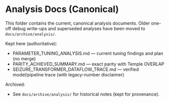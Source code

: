 # Analysis Docs (Canonical)

This folder contains the current, canonical analysis documents. Older one-off debug write-ups and superseded analyses have been moved to `docs/archive/analysis/`.

Kept here (authoritative):
- PARAMETER_TUNING_ANALYSIS.md — current tuning findings and plan (no merge)
- PARITY_ACHIEVED_SUMMARY.md — exact parity with Temple OVERLAP
- SEIZURE_TRANSFORMER_DATAFLOW_TRACE.md — verified model/pipeline trace (with legacy-number disclaimer)

Archived:
- See `docs/archive/analysis/` for historical notes (kept for provenance).

